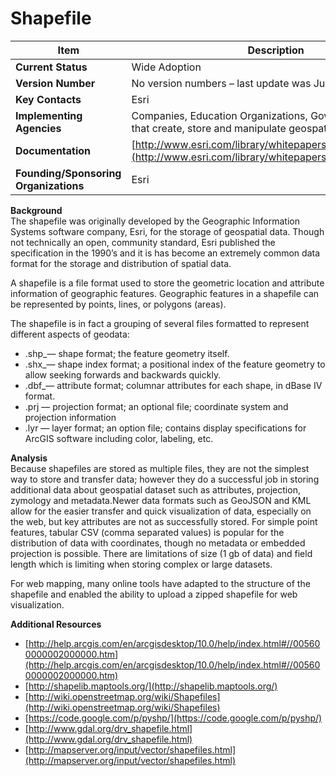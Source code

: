 # Shapefile

| Item | Description |
| --- | --- |
| **Current Status** | Wide Adoption |
| **Version Number** | No version numbers – last update was July 1998 |
| **Key Contacts** | Esri |
| **Implementing Agencies** | Companies, Education Organizations, Government Agencies that create, store and manipulate geospatial data |
| **Documentation** | [http://www.esri.com/library/whitepapers/pdfs/shapefile.pdf](http://www.esri.com/library/whitepapers/pdfs/shapefile.pdf) |
| **Founding/Sponsoring Organizations** | Esri |

**Background**
<br>
The shapefile was originally developed by the Geographic Information Systems software company, Esri, for the storage of geospatial data. Though not technically an open, community standard, Esri published the specification in the 1990’s and it is has become an extremely common data format for the storage and distribution of spatial data.

A shapefile is a file format used to store the geometric location and attribute information of geographic features. Geographic features in a shapefile can be represented by points, lines, or polygons (areas).

The shapefile is in fact a grouping of several files formatted to represent different aspects of geodata:

* .shp_— shape format; the feature geometry itself.
* .shx_— shape index format; a positional index of the feature geometry to allow seeking forwards and backwards quickly.
* .dbf_— attribute format; columnar attributes for each shape, in dBase IV format.
* .prj — projection format; an optional file; coordinate system and projection information
* .lyr — layer format; an option file; contains display specifications for ArcGIS software including color, labeling, etc.

**Analysis**
<br>
Because shapefiles are stored as multiple files, they are not the simplest way to store and transfer data; however they do a successful job in storing additional data about geospatial dataset such as attributes, projection, zymology and metadata.Newer data formats such as GeoJSON and KML allow for the easier transfer and quick visualization of data, especially on the web, but key attributes are not as successfully stored. For simple point features, tabular CSV (comma separated values) is popular for the distribution of data with coordinates, though no metadata or embedded projection is possible. There are limitations of size (1 gb of data) and field length which is limiting when storing complex or large datasets.

For web mapping, many online tools have adapted to the structure of the shapefile and enabled the ability to upload a zipped shapefile for web visualization.

**Additional Resources**

* [http://help.arcgis.com/en/arcgisdesktop/10.0/help/index.html#//005600000002000000.htm](http://help.arcgis.com/en/arcgisdesktop/10.0/help/index.html#//005600000002000000.htm)
* [http://shapelib.maptools.org/](http://shapelib.maptools.org/)
* [http://wiki.openstreetmap.org/wiki/Shapefiles](http://wiki.openstreetmap.org/wiki/Shapefiles)
* [https://code.google.com/p/pyshp/](https://code.google.com/p/pyshp/)
* [http://www.gdal.org/drv_shapefile.html](http://www.gdal.org/drv_shapefile.html)
* [http://mapserver.org/input/vector/shapefiles.html](http://mapserver.org/input/vector/shapefiles.html)

